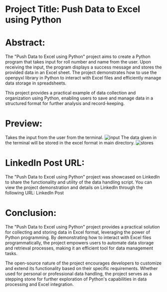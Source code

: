 # Project Title: Push Data to Excel using Python
# Abstract:
The "Push Data to Excel using Python" project aims to create a Python program that takes input for roll number and name from the user. Upon receiving the input, the program displays a success message and stores the provided data in an Excel sheet. The project demonstrates how to use the openpyxl library in Python to interact with Excel files and efficiently manage data storage in spreadsheets.

This project provides a practical example of data collection and organization using Python, enabling users to save and manage data in a structured format for further analysis and record-keeping.

# Preview:
Takes the input from the user from the terminal.
![input](https://github.com/srikarthik9909/Python-Project-s/assets/96328964/87766777-52da-4763-b804-4b45dbbcdc12)
The data given in the terminal will be stored in the excel format in main directory.
![stores](https://github.com/srikarthik9909/Python-Project-s/assets/96328964/bbe30e59-dd95-4d2b-ad92-c2b09a11bfdd)

# LinkedIn Post URL:
The "Push Data to Excel using Python" project was showcased on LinkedIn to share the functionality and utility of the data handling script. You can view the project demonstration and details on LinkedIn through the following URL: LinkedIn Post

# Conclusion:
The "Push Data to Excel using Python" project provides a practical solution for collecting and storing data in Excel format, leveraging the power of Python programming. By demonstrating how to interact with Excel files programmatically, the project empowers users to automate data storage and retrieval processes, making it an efficient tool for data management tasks.

The open-source nature of the project encourages developers to customize and extend its functionality based on their specific requirements. Whether used for personal or professional data handling, the project serves as a stepping stone for further exploration of Python's capabilities in data processing and Excel integration.
